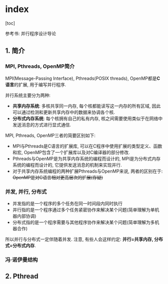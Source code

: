 # index

\[toc\]

参考书: 并行程序设计导论

## 1. 简介

### MPI, Pthreads, OpenMP简介

MPI\(Message-Passing Interface\), Pthreads\(POSIX threads\), OpenMP都是**C语言**的扩展, 用于编写并行程序.

并行系统主要分为两种:

* **共享内存系统**: 多核共享同一内存, 每个核都能读写这一内存的所有区域, 因此可以通过检测和更新共享内存中的数据来协调各个核.
* **分布式内存系统**: 每个核拥有自己的私有内存, 核之间需要使用类似于在网络中发送消息的方式进行显式通信.

MPI, Pthreads, OpenMP三者的简要区别如下:

* MPI与Pthreads是C语言的扩展库, 可以在C程序中使用扩展的类型定义、函数和宏, OpenMP包含了一个扩展库以及对C编译器的部分修改.
* Pthreads与OpenMP是为共享内存系统的编程而设计的, MPI是为分布式内存系统的编程而设计的, 它提供发送消息的机制来实现并行.
* 对于共享内存系统编程的两种扩展Pthreads与OpenMP来说, 两者的区别在于: ~~OpenMP是对C语言相对更高层次的扩展\(存疑\)~~

### 并发, 并行, 分布式

* 并发指的是一个程序的多个任务在同一时间段内同时执行
* 并行指的是一个程序通过多个任务紧密协作来解决某个问题\(简单理解为单机器内部协调\)
* 分布式指的是一个程序需要与其他程序协作来解决某个问题\(简单理解为多机器合作\)

所以并行与分布式一定伴随着并发. 注意, 有些人会这样约定: **并行=共享内存, 分布式=分布式内存**.

### 冯·诺伊曼结构

## 2. Pthread

